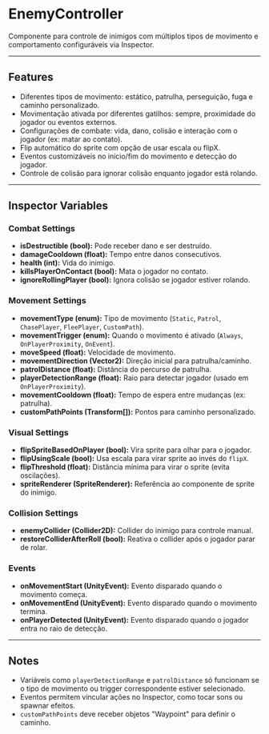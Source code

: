 # EnemyController

Componente para controle de inimigos com múltiplos tipos de movimento e comportamento configuráveis via Inspector.

---

## Features

- Diferentes tipos de movimento: estático, patrulha, perseguição, fuga e caminho personalizado.
- Movimentação ativada por diferentes gatilhos: sempre, proximidade do jogador ou eventos externos.
- Configurações de combate: vida, dano, colisão e interação com o jogador (ex: matar ao contato).
- Flip automático do sprite com opção de usar escala ou flipX.
- Eventos customizáveis no início/fim do movimento e detecção do jogador.
- Controle de colisão para ignorar colisão enquanto jogador está rolando.

---

## Inspector Variables

### Combat Settings  
- **isDestructible (bool):** Pode receber dano e ser destruído.  
- **damageCooldown (float):** Tempo entre danos consecutivos.  
- **health (int):** Vida do inimigo.  
- **killsPlayerOnContact (bool):** Mata o jogador no contato.  
- **ignoreRollingPlayer (bool):** Ignora colisão se jogador estiver rolando.  

### Movement Settings  
- **movementType (enum):** Tipo de movimento (`Static`, `Patrol`, `ChasePlayer`, `FleePlayer`, `CustomPath`).  
- **movementTrigger (enum):** Quando o movimento é ativado (`Always`, `OnPlayerProximity`, `OnEvent`).  
- **moveSpeed (float):** Velocidade de movimento.  
- **movementDirection (Vector2):** Direção inicial para patrulha/caminho.  
- **patrolDistance (float):** Distância do percurso de patrulha.  
- **playerDetectionRange (float):** Raio para detectar jogador (usado em `OnPlayerProximity`).  
- **movementCooldown (float):** Tempo de espera entre mudanças (ex: patrulha).  
- **customPathPoints (Transform[]):** Pontos para caminho personalizado.  

### Visual Settings  
- **flipSpriteBasedOnPlayer (bool):** Vira sprite para olhar para o jogador.  
- **flipUsingScale (bool):** Usa escala para virar sprite ao invés do `flipX`.  
- **flipThreshold (float):** Distância mínima para virar o sprite (evita oscilações).  
- **spriteRenderer (SpriteRenderer):** Referência ao componente de sprite do inimigo.  

### Collision Settings  
- **enemyCollider (Collider2D):** Collider do inimigo para controle manual.  
- **restoreColliderAfterRoll (bool):** Reativa o collider após o jogador parar de rolar.  

### Events  
- **onMovementStart (UnityEvent):** Evento disparado quando o movimento começa.  
- **onMovementEnd (UnityEvent):** Evento disparado quando o movimento termina.  
- **onPlayerDetected (UnityEvent):** Evento disparado quando o jogador entra no raio de detecção.  

---

## Notes  
- Variáveis como `playerDetectionRange` e `patrolDistance` só funcionam se o tipo de movimento ou trigger correspondente estiver selecionado.  
- Eventos permitem vincular ações no Inspector, como tocar sons ou spawnar efeitos.  
- `customPathPoints` deve receber objetos "Waypoint" para definir o caminho.

